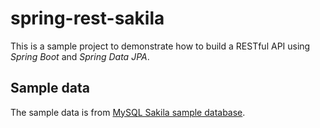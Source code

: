 # spring-rest-sakila

This is a sample project to demonstrate how to build a RESTful API using *Spring Boot* and *Spring Data JPA*.

## Sample data

The sample data is from [MySQL Sakila sample database](https://dev.mysql.com/doc/sakila/en/).
